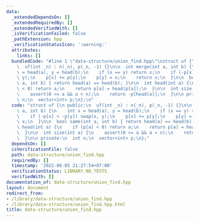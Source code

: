 ```yaml
---
data:
  _extendedDependsOn: []
  _extendedRequiredBy: []
  _extendedVerifiedWith: []
  _isVerificationFailed: false
  _pathExtension: hpp
  _verificationStatusIcon: ':warning:'
  attributes:
    links: []
  bundledCode: "#line 1 \"data-structure/union_find.hpp\"\nstruct uf {\n public:\n\
    \  uf(int _n) : n(_n), p(_n, -1) {}\n\n  int merge(int a, int b) {\n    int x\
    \ = head(a), y = head(b);\n    if (x == y) return x;\n    if (-p[x] < -p[y]) swap(x,\
    \ y);\n    p[x] += p[y];\n    p[y] = x;\n    return x;\n  }\n\n  bool same(int\
    \ a, int b) { return head(a) == head(b); }\n\n  int head(int a) {\n    if (p[a]\
    \ < 0) return a;\n    return p[a] = head(p[a]);\n  }\n\n  int size(int a) {\n\
    \    assert(0 <= a && a < n);\n    return -p[head(a)];\n  }\n\n private:\n  int\
    \ n;\n  vector<int> p;\n};\n"
  code: "struct uf {\n public:\n  uf(int _n) : n(_n), p(_n, -1) {}\n\n  int merge(int\
    \ a, int b) {\n    int x = head(a), y = head(b);\n    if (x == y) return x;\n\
    \    if (-p[x] < -p[y]) swap(x, y);\n    p[x] += p[y];\n    p[y] = x;\n    return\
    \ x;\n  }\n\n  bool same(int a, int b) { return head(a) == head(b); }\n\n  int\
    \ head(int a) {\n    if (p[a] < 0) return a;\n    return p[a] = head(p[a]);\n\
    \  }\n\n  int size(int a) {\n    assert(0 <= a && a < n);\n    return -p[head(a)];\n\
    \  }\n\n private:\n  int n;\n  vector<int> p;\n};"
  dependsOn: []
  isVerificationFile: false
  path: data-structure/union_find.hpp
  requiredBy: []
  timestamp: '2022-06-05 21:27:54+07:00'
  verificationStatus: LIBRARY_NO_TESTS
  verifiedWith: []
documentation_of: data-structure/union_find.hpp
layout: document
redirect_from:
- /library/data-structure/union_find.hpp
- /library/data-structure/union_find.hpp.html
title: data-structure/union_find.hpp
---
```

